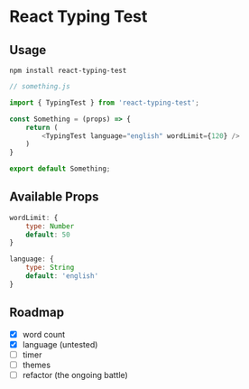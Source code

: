 # React Typing Test

## Usage

``` 
npm install react-typing-test
```

``` js 
// something.js

import { TypingTest } from 'react-typing-test';

const Something = (props) => {
    return (
        <TypingTest language="english" wordLimit={120} />
    )
}

export default Something;

```

## Available Props

```js 
wordLimit: {
    type: Number
    default: 50
}
```

```js 
language: {
    type: String
    default: 'english'
}
```

## Roadmap

- [x] word count
- [x] language (untested)
- [ ] timer
- [ ] themes
- [ ] refactor (the ongoing battle)
